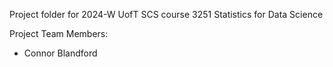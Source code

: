 Project folder for 2024-W UofT SCS course 3251 Statistics for Data Science

Project Team Members:
- Connor Blandford
